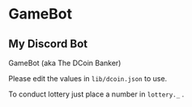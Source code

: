 # GameBot
## My Discord Bot
GameBot (aka The DCoin Banker)

Please edit the values in `lib/dcoin.json` to use.

To conduct lottery just place a number in `lottery._` .